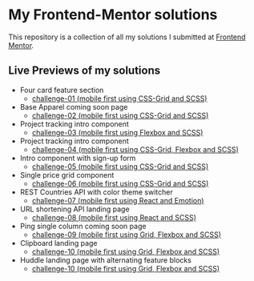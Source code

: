 # My Frontend-Mentor solutions
This repository is a collection of all my solutions I submitted at [Frontend Mentor](https://frontendmentor.io).

## Live Previews of my solutions
 - Four card feature section
   - [challenge-01 (mobile first using CSS-Grid and SCSS)](https://fervent-mcclintock-dd5973.netlify.com/)
 - Base Apparel coming soon page
   - [challenge-02 (mobile first using CSS-Grid and SCSS)](https://xenodochial-booth-a5f4d2.netlify.com/)
 - Project tracking intro component
   - [challenge-03 (mobile first using Flexbox and SCSS)](https://tender-hamilton-5e3095.netlify.com/)
 - Project tracking intro component
   - [challenge-04 (mobile first using CSS-Grid, Flexbox and SCSS)](https://heuristic-visvesvaraya-530403.netlify.com/)
 - Intro component with sign-up form
   - [challenge-05 (mobile first using CSS-Grid and SCSS)](https://practical-lalande-efa4d1.netlify.com/)
 - Single price grid component
   - [challenge-06 (mobile first using CSS-Grid and SCSS)](https://pensive-panini-3b5e59.netlify.com/)
 - REST Countries API with color theme switcher
   - [challenge-07 (mobile first using React and Emotion)](https://kind-shockley-d4f039.netlify.com/)
 - URL shortening API landing page
   - [challenge-08 (mobile first using React and SCSS)](https://quizzical-villani-c535a9.netlify.com/)
 - Ping single column coming soon page
   - [challenge-09 (mobile first using Grid, Flexbox and SCSS)](https://xenodochial-fermat-8a1773.netlify.com/)
 - Clipboard landing page
   - [challenge-10 (mobile first using Grid, Flexbox and SCSS)](https://laughing-mccarthy-28adbb.netlify.com/)   
 - Huddle landing page with alternating feature blocks
   - [challenge-10 (mobile first using Grid, Flexbox and SCSS)](https://flamboyant-bell-b75966.netlify.com/)   
